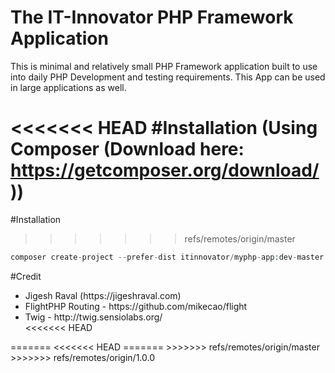 # The IT-Innovator PHP Framework Application
This is minimal and relatively small PHP Framework application built to use into daily PHP Development and testing requirements. This App can be used in large applications as well.

<<<<<<< HEAD
#Installation (Using Composer (Download here: https://getcomposer.org/download/))
=======
#Installation
>>>>>>> refs/remotes/origin/master
```php
composer create-project --prefer-dist itinnovator/myphp-app:dev-master
``` 

#Credit
<ul>
	<li>Jigesh Raval (https://jigeshraval.com)</li>
	<li>FlightPHP Routing - https://github.com/mikecao/flight</li>
	<li>Twig - http://twig.sensiolabs.org/</li>
<<<<<<< HEAD
</ul>
=======
<<<<<<< HEAD
</ul>
=======
</ul>
>>>>>>> refs/remotes/origin/master
>>>>>>> refs/remotes/origin/1.0.0
